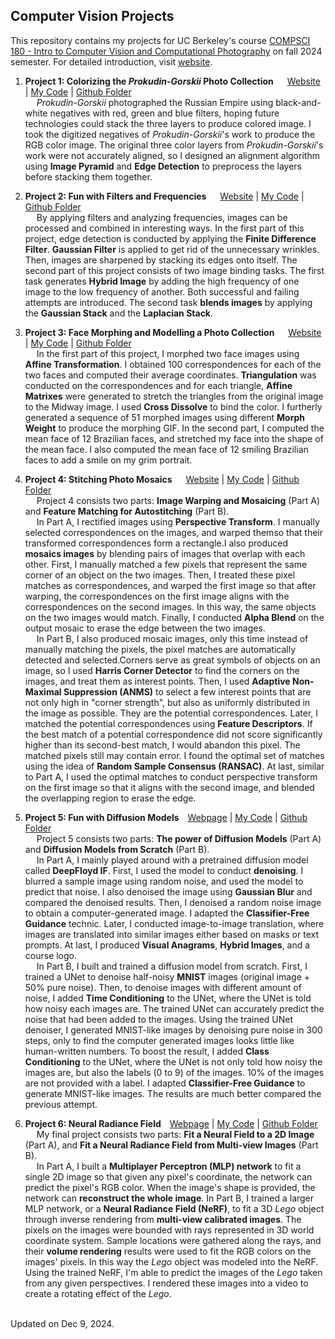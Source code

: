 ## Computer Vision Projects

This repository contains my projects for UC Berkeley's course [COMPSCI 180 - Intro to Computer Vision and Computational Photography](https://inst.eecs.berkeley.edu/~cs180/fa24/) on fall 2024 semester. For detailed introduction, visit [website](https://davidpaulwei.github.io/cs180/).  

1. **Project 1: Colorizing the _Prokudin-Gorskii_ Photo Collection** &emsp; [Website](https://davidpaulwei.github.io/cs180/proj1/) | [My Code](https://github.com/davidpaulwei/cs180/tree/main/proj1/code) | [Github Folder](https://github.com/davidpaulwei/cs180/tree/main/proj1)  
   &emsp; _Prokudin-Gorskii_ photographed the Russian Empire using black-and-white negatives with red, green and blue filters, hoping future technologies could stack the three layers to produce colored image. I took the digitized negatives of _Prokudin-Gorskii_'s work to produce the RGB color image. The original three color layers from _Prokudin-Gorskii_'s work were not accurately aligned, so I designed an alignment algorithm using **Image Pyramid** and **Edge Detection** to preprocess the layers before stacking them together.

2. **Project 2: Fun with Filters and Frequencies** &emsp; [Website](https://davidpaulwei.github.io/cs180/proj2/) | [My Code](https://github.com/davidpaulwei/cs180/tree/main/proj2/code) | [Github Folder](https://github.com/davidpaulwei/cs180/tree/main/proj2)   
   &emsp; By applying filters and analyzing frequencies, images can be processed and combined in interesting ways. In the first part of this project, edge detection is conducted by applying the **Finite Difference Filter**. **Gaussian Filter** is applied to get rid of the unnecessary wrinkles. Then, images are sharpened by stacking its edges onto itself. The second part of this project consists of two image binding tasks. The first task generates **Hybrid Image** by adding the high frequency of one image to the low frequency of another. Both successful and failing attempts are introduced. The second task **blends images** by applying the **Gaussian Stack** and the **Laplacian Stack**.

3. **Project 3: Face Morphing and Modelling a Photo Collection** &emsp; [Website](https://davidpaulwei.github.io/cs180/proj3/) | [My Code](https://github.com/davidpaulwei/cs180/tree/main/proj3/code) | [Github Folder](https://github.com/davidpaulwei/cs180/tree/main/proj3)   
   &emsp; In the first part of this project, I morphed two face images using **Affine Transformation**. I obtained 100 correspondences for each of the two faces and computed their average coordinates. **Triangulation** was conducted on the correspondences and for each triangle, **Affine Matrixes** were generated to stretch the triangles from the original image to the Midway image. I used **Cross Dissolve** to bind the color. I furtherly generated a sequence of 51 morphed images using different **Morph Weight** to produce the morphing GIF. In the second part, I computed the mean face of 12 Brazilian faces, and stretched my face into the shape of the mean face. I also computed the mean face of 12 smiling Brazilian faces to add a smile on my grim portrait.

4. **Project 4: Stitching Photo Mosaics** &emsp; [Website](https://davidpaulwei.github.io/cs180/proj4/) | [My Code](https://github.com/davidpaulwei/cs180/tree/main/proj4/code) | [Github Folder](https://github.com/davidpaulwei/cs180/tree/main/proj4)    
   &emsp; Project 4 consists two parts: <b>Image Warping and Mosaicing</b> (Part A) and <b>Feature Matching for Autostitching</b> (Part B).     
   &emsp; In Part A, I rectified images using <b>Perspective Transform</b>. I manually selected correspondences on the images, and warped themso that their transformed correspondences form a rectangle.I also produced <b>mosaics images</b> by blending pairs of images that overlap with each other. First, I manually matched a few pixels that represent the same corner of an object on the two images. Then, I treated these pixel matches as correspondences, and warped the first image so that after warping, the correspondences on the first image aligns with the correspondences on the second images. In this way, the same objects on the two images would match. Finally, I conducted <b>Alpha Blend</b> on the output mosaic to erase the edge between the 
two images.       
   &emsp; In Part B, I also produced mosaic images, only this time instead of manually matching the pixels, the pixel matches are automatically detected and selected.Corners serve as great symbols of objects on an image, so I used <b>Harris Corner Detector</b> to find the corners on the images, and treat them as interest points. Then, I used <b>Adaptive Non-Maximal Suppression (ANMS)</b> to select a few interest points that are not only high in "corner strength", but also as uniformly distributed in the image as possible. They are the potential correspondences. Later, I matched the potential correspondences using <b>Feature Descriptors</b>. If the best match of a potential correspondence did not score significantly higher than its second-best match, I would abandon this pixel. The matched pixels still may contain error. I found the optimal set of matches using the idea of <b>Random Sample Consensus (RANSAC)</b>. At last, similar to Part A, I used the optimal matches to conduct perspective transform on the first image so that it aligns with the second image, and blended the overlapping region to erase the edge.    

5. **Project 5: Fun with Diffusion Models**&emsp;[Webpage](https://davidpaulwei.github.io/cs180/proj5/) | [My Code](https://github.com/davidpaulwei/cs180/tree/main/proj5/code) | [Github Folder](https://github.com/davidpaulwei/cs180/tree/main/proj5)    
    &emsp; Project 5 consists two parts: <b>The power of Diffusion Models</b> (Part A) and <b>Diffusion Models from Scratch</b> (Part B).    
    &emsp; In Part A, I mainly played around with a pretrained diffusion model called <b>DeepFloyd IF</b>. First, I used the model to conduct <b>denoising</b>. I blurred a sample image using random noise, and used the model to predict that noise. I also denoised the image using <b>Gaussian Blur</b> and compared the denoised results. Then, I denoised a random noise image to obtain a computer-generated image. I adapted the <b>Classifier-Free Guidance</b> technic. Later, I conducted image-to-image translation, where images are translated into similar images either based on masks or text prompts. At last, I produced <b>Visual Anagrams</b>, <b>Hybrid Images</b>, and a course logo.    
   &emsp; In Part B, I built and trained a diffusion model from scratch. First, I trained a UNet to denoise half-noisy <b>MNIST</b> images (original image + 50% pure noise). Then, to denoise images with different amount of noise, I added <b>Time Conditioning</b> to the UNet, where the UNet is told how noisy each images are. The trained UNet can accurately predict the noise that had been added to the images. Using the trained UNet denoiser, I generated MNIST-like images by denoising pure noise in 300 steps, only to find the computer generated images looks little like human-written numbers. To boost the result, I added <b>Class Conditioning</b> to the UNet, where the UNet is not only told how noisy the images are, but also the labels (0 to 9) of the images. 10% of the images are not provided with a label. I adapted <b>Classifier-Free Guidance</b> to generate MNIST-like images. The results are much better compared the previous attempt.

6. **Project 6: Neural Radiance Field**&emsp;[Webpage](https://davidpaulwei.github.io/cs180/proj6/) | [My Code](https://github.com/davidpaulwei/cs180/tree/main/proj6/code) | [Github Folder](https://github.com/davidpaulwei/cs180/tree/main/proj6)  
       &emsp; My final project consists two parts: **Fit a Neural Field to a 2D Image** (Part A), and **Fit a Neural Radiance Field from Multi-view Images** (Part B).       
       &emsp; In Part A, I built a **Multiplayer Perceptron (MLP) network** to fit a single 2D image so that given any pixel's coordinate, the network can predict the pixel's RGB color. When the image's shape is provided, the network can **reconstruct the whole image**. In Part B, I trained a larger MLP network, or a **Neural Radiance Field (NeRF)**, to fit a 3D <i>Lego</i> object through inverse rendering from **multi-view calibrated images**. The pixels on the images were bounded with rays represented in 3D world coordinate system. Sample locations were gathered along the rays, and their **volume rendering** results were used to fit the RGB colors on the images' pixels. In this way the <i>Lego</i> object was modeled into the NeRF. Using the trained NeRF, I'm able to predict the images of the <i>Lego</i> taken from any given perspectives. I rendered these images into a video to create a rotating effect of the <i>Lego</i>.    
&emsp;    

Updated on Dec 9, 2024.
